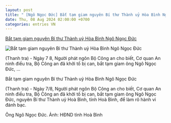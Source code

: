 ```yaml
---
layout: post
title: " [Ngô Ngọc Đức] Bắt tạm giam nguyên Bí thư Thành uỷ Hòa Bình Ngô Ngọc Đức"
date: Thu, 08 Aug 2024 02:00:00 +0700
categories: entries VN
---
```

[Bắt tạm giam nguyên Bí thư Thành uỷ Hòa Bình Ngô Ngọc Đức](https://thanhtra.com.vn/phap-luat/an-ninh-trat-tu/bat-tam-giam-nguyen-bi-thu-thanh-uy-hoa-binh-ngo-ngoc-duc-229025.html)

![Bắt tạm giam nguyên Bí thư Thành uỷ Hòa Bình Ngô Ngọc Đức](https://thanhtra.com.vn/data/images/0/2024/08/07/trankien/ngo-ngoc-duc.jpg?w=800)

(Thanh tra) - Ngày 7 8, Người phát ngôn Bộ Công an cho biết, Cơ quan An ninh điều tra, Bộ Công an đã khởi tố bị can, bắt tạm giam ông Ngô Ngọc Đức, ...

Bắt tạm giam nguyên Bí thư Thành uỷ Hòa Bình Ngô Ngọc Đức

(Thanh tra) - Ngày 7/8, Người phát ngôn Bộ Công an cho biết, Cơ quan An ninh điều tra, Bộ Công an đã khởi tố bị can, bắt tạm giam ông Ngô Ngọc Đức, nguyên Bí thư Thành uỷ Hoà Bình, tỉnh Hoà Bình, để làm rõ hành vi đánh bạc.

Ông Ngô Ngọc Đức. Ảnh: HĐND tỉnh Hoà Bình

